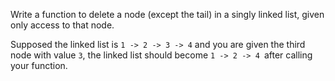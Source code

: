 Write a function to delete a node (except the tail) in a singly linked list, given only access to that node.

Supposed the linked list is ```1 -> 2 -> 3 -> 4```
 and you are given the third node with value ```3```,
 the linked list should become ```1 -> 2 -> 4 ```after calling your function.